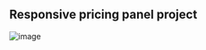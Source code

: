 ## Responsive pricing panel project ##


![image](https://user-images.githubusercontent.com/46963130/128978229-fd7b5d08-88f8-450d-b794-a1ada6160816.png)
